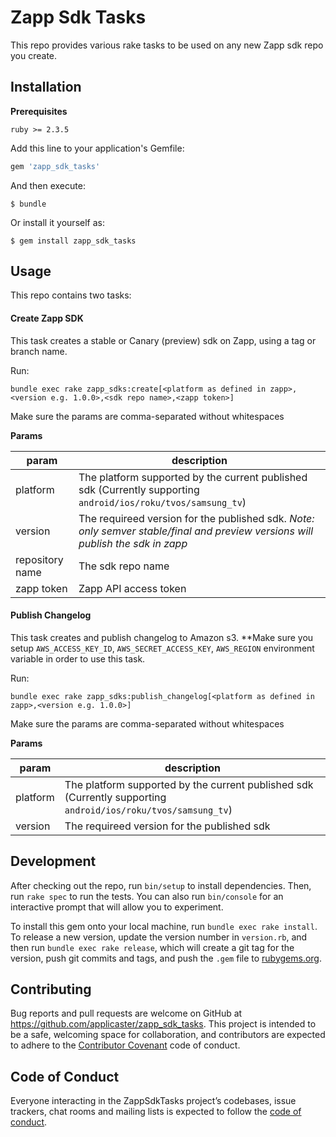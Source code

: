 # Zapp Sdk Tasks

This repo provides various rake tasks to be used on any new Zapp sdk repo you
create.

## Installation
**Prerequisites**

```
ruby >= 2.3.5
```

Add this line to your application's Gemfile:

```ruby
gem 'zapp_sdk_tasks'
```

And then execute:

    $ bundle

Or install it yourself as:

    $ gem install zapp_sdk_tasks

## Usage

This repo contains two tasks:

#### Create Zapp SDK

This task creates a stable or Canary (preview) sdk on Zapp, using a tag or
branch name.

Run:

`bundle exec rake zapp_sdks:create[<platform as defined in zapp>,<version e.g. 1.0.0>,<sdk repo name>,<zapp token>]`

Make sure the params are comma-separated without whitespaces

**Params**

param        | description
----------------|-------------|
platform        | The platform supported by the current published sdk (Currently supporting `android/ios/roku/tvos/samsung_tv`)   |
version         | The requireed version for the published sdk. *Note: only semver stable/final and preview versions will publish the sdk in zapp* |
repository name | The sdk repo name  |
zapp token      | Zapp API access token  |

#### Publish Changelog

This task creates and publish changelog to Amazon s3.
**Make sure you setup `AWS_ACCESS_KEY_ID`, `AWS_SECRET_ACCESS_KEY`, `AWS_REGION` environment variable in order to use this task.

Run:

`bundle exec rake zapp_sdks:publish_changelog[<platform as defined in zapp>,<version e.g. 1.0.0>]`

Make sure the params are comma-separated without whitespaces

**Params**

param        | description
----------------|-------------|
platform        | The platform supported by the current published sdk (Currently supporting `android/ios/roku/tvos/samsung_tv`)   |
version         | The requireed version for the published sdk  |


## Development

After checking out the repo, run `bin/setup` to install dependencies. Then, run `rake spec` to run the tests. You can also run `bin/console` for an interactive prompt that will allow you to experiment.

To install this gem onto your local machine, run `bundle exec rake install`. To release a new version, update the version number in `version.rb`, and then run `bundle exec rake release`, which will create a git tag for the version, push git commits and tags, and push the `.gem` file to [rubygems.org](https://rubygems.org).

## Contributing

Bug reports and pull requests are welcome on GitHub at https://github.com/applicaster/zapp_sdk_tasks. This project is intended to be a safe, welcoming space for collaboration, and contributors are expected to adhere to the [Contributor Covenant](http://contributor-covenant.org) code of conduct.

## Code of Conduct

Everyone interacting in the ZappSdkTasks project’s codebases, issue trackers, chat rooms and mailing lists is expected to follow the [code of conduct](https://github.com/applicaster/zapp_sdk_tasks/blob/master/CODE_OF_CONDUCT.md).
